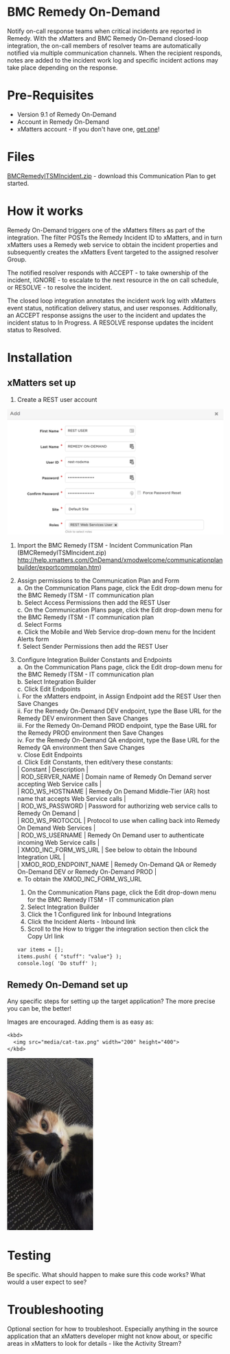 # BMC Remedy On-Demand
Notify on-call response teams when critical incidents are reported in Remedy. With the xMatters and BMC Remedy On-Demand closed-loop integration, the on-call members of resolver teams are automatically notified via multiple communication channels. When the recipient responds, notes are added to the incident work log and specific incident actions may take place depending on the response.

# Pre-Requisites
* Version 9.1 of Remedy On-Demand
* Account in Remedy On-Demand
* xMatters account - If you don't have one, [get one](https://www.xmatters.com)!

# Files
[BMCRemedyITSMIncident.zip](BMCRemedyITSMIncident.zip) - download this Communication Plan to get started.

# How it works
Remedy On-Demand triggers one of the xMatters filters as part of the integration. The filter POSTs the Remedy Incident ID to xMatters, and in turn xMatters uses a Remedy web service to obtain the incident properties and subsequently creates the xMatters Event targeted to the assigned resolver Group.

The notified resolver responds with ACCEPT - to take ownership of the incident, IGNORE - to escalate to the next resource in the on call schedule, or RESOLVE - to resolve the incident.

The closed loop integration annotates the incident work log with xMatters event status, notification delivery status, and user responses. Additionally, an ACCEPT response assigns the user to the incident and updates the incident status to In Progress. A RESOLVE response updates the incident status to Resolved.

# Installation 

## xMatters set up
1. Create a REST user account

<kbd>
  <img src="media/xMRESTUser.png">
</kbd>  

1. Import the BMC Remedy ITSM - Incident Communication Plan (BMCRemedyITSMIncident.zip)     http://help.xmatters.com/OnDemand/xmodwelcome/communicationplanbuilder/exportcommplan.htm)  

2. Assign permissions to the Communication Plan and Form  
   a. On the Communication Plans page, click the Edit drop-down menu for the BMC Remedy ITSM - IT communication plan  
   b. Select Access Permissions then add the REST User  
   c. On the Communication Plans page, click the Edit drop-down menu for the BMC Remedy ITSM - IT communication plan  
   d. Select Forms  
   e. Click the Mobile and Web Service drop-down menu for the Incident Alerts form  
   f. Select Sender Permissions then add the REST User  
3. Configure Integration Builder Constants and Endpoints  
   a. On the Communication Plans page, click the Edit drop-down menu for the BMC Remedy ITSM - IT communication plan  
   b. Select Integration Builder  
   c. Click Edit Endpoints  
      i. For the xMatters endpoint, in Assign Endpoint add the REST User then Save Changes  
      ii. For the Remedy On-Demand DEV endpoint, type the Base URL for the Remedy DEV environment then Save Changes  
      iii. For the Remedy On-Demand PROD endpoint, type the Base URL for the Remedy PROD environment then Save Changes  
      iv. For the Remedy On-Demand QA endpoint, type the Base URL for the Remedy QA environment then Save Changes  
      v. Close Edit Endpoints  
   d. Click Edit Constants, then edit/very these constants:  
      | Constant | Description |  
      | ROD_SERVER_NAME | Domain name of Remedy On Demand server accepting Web Service calls |  
      | ROD_WS_HOSTNAME | Remedy On Demand Middle-Tier (AR) host name that accepts Web Service calls |  
      | ROD_WS_PASSWORD | Password for authorizing web service calls to Remedy On Demand |  
      | ROD_WS_PROTOCOL | Protocol to use when calling back into Remedy On Demand Web Services |  
      | ROD_WS_USERNAME | Remedy On Demand user to authenticate incoming Web Service calls |  
      | XMOD_INC_FORM_WS_URL | See below to obtain the Inbound Integration URL |  
      | XMOD_ROD_ENDPOINT_NAME | Remedy On-Demand QA or Remedy On-Demand DEV or Remedy On-Demand PROD |  
   e. To obtain the XMOD_INC_FORM_WS_URL  
      1. On the Communication Plans page, click the Edit drop-down menu for the BMC Remedy ITSM - IT communication plan  
      2. Select Integration Builder  
      3. Click the 1 Configured link for Inbound Integrations  
      4. Click the Incident Alerts - Inbound link  
      5. Scroll to the How to trigger the integration section then click the Copy Url link
      
      
   ```
   var items = [];
   items.push( { "stuff": "value"} );
   console.log( 'Do stuff' );
   ```


## Remedy On-Demand set up
Any specific steps for setting up the target application? The more precise you can be, the better!

Images are encouraged. Adding them is as easy as:
```
<kbd>
  <img src="media/cat-tax.png" width="200" height="400">
</kbd>
```

<kbd>
  <img src="media/cat-tax.png" width="200" height="400">
</kbd>


# Testing
Be specific. What should happen to make sure this code works? What would a user expect to see? 

# Troubleshooting
Optional section for how to troubleshoot. Especially anything in the source application that an xMatters developer might not know about, or specific areas in xMatters to look for details - like the Activity Stream? 
